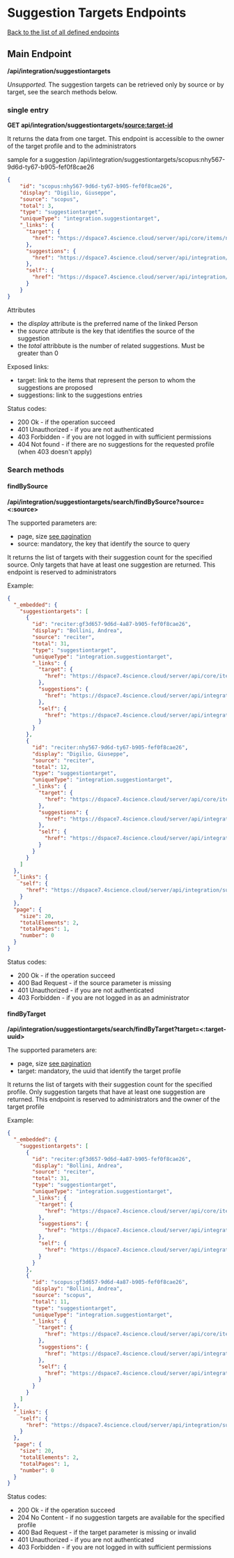 # Suggestion Targets Endpoints
[Back to the list of all defined endpoints](endpoints.md)

## Main Endpoint
**/api/integration/suggestiontargets**   

_Unsupported._ The suggestion targets can be retrieved only by source or by target, see the search methods below. 

### single entry
**GET api/integration/suggestiontargets/<source:target-id>**

It returns the data from one target. This endpoint is accessible to the owner of the target profile and to the administrators

sample for a suggestion /api/integration/suggestiontargets/scopus:nhy567-9d6d-ty67-b905-fef0f8cae26
```json
{
    "id": "scopus:nhy567-9d6d-ty67-b905-fef0f8cae26",
    "display": "Digilio, Giuseppe",
    "source": "scopus",
    "total": 3,
    "type": "suggestiontarget",
    "uniqueType": "integration.suggestiontarget",
    "_links": {
      "target": {
        "href": "https://dspace7.4science.cloud/server/api/core/items/nhy567-9d6d-ty67-b905-fef0f8cae26"
      },
      "suggestions": {
        "href": "https://dspace7.4science.cloud/server/api/integration/suggestions/search/findByTargetAndSource?target=nhy567-9d6d-ty67-b905-fef0f8cae26"
      },
      "self": {
        "href": "https://dspace7.4science.cloud/server/api/integration/suggestiontargets/scopus:nhy567-9d6d-ty67-b905-fef0f8cae26"
      }
    }
}
```

Attributes
* the *display* attribute is the preferred name of the linked Person
* the *source* attribute is the key that identifies the source of the suggestion
* the *total* attribbute is the number of related suggestions. Must be greater than 0

Exposed links:
* target: link to the items that represent the person to whom the suggestions are proposed
* suggestions: link to the suggestions entries

Status codes:
* 200 Ok - if the operation succeed
* 401 Unauthorized - if you are not authenticated
* 403 Forbidden - if you are not logged in with sufficient permissions
* 404 Not found - if there are no suggestions for the requested profile (when 403 doesn't apply) 


### Search methods
#### findBySource
**/api/integration/suggestiontargets/search/findBySource?source=<:source>**

The supported parameters are:
* page, size [see pagination](README.md#Pagination)
* source: mandatory, the key that identify the source to query

It returns the list of targets with their suggestion count for the specified source. Only targets that have at least one suggestion are returned. This endpoint is reserved to administrators

Example:
```json
{
  "_embedded": {
    "suggestiontargets": [
      {
        "id": "reciter:gf3d657-9d6d-4a87-b905-fef0f8cae26",
        "display": "Bollini, Andrea",
        "source": "reciter",
        "total": 31,
        "type": "suggestiontarget",
        "uniqueType": "integration.suggestiontarget",
        "_links": {
          "target": {
            "href": "https://dspace7.4science.cloud/server/api/core/items/gf3d657-9d6d-4a87-b905-fef0f8cae26"
          },
          "suggestions": {
            "href": "https://dspace7.4science.cloud/server/api/integration/suggestions/search/findByTargetAndSource?target=gf3d657-9d6d-4a87-b905-fef0f8cae26c&source=reciter"
          },
          "self": {
            "href": "https://dspace7.4science.cloud/server/api/integration/suggestiontargets/reciter:gf3d657-9d6d-4a87-b905-fef0f8cae26"
          }
        }
      },
      {
        "id": "reciter:nhy567-9d6d-ty67-b905-fef0f8cae26",
        "display": "Digilio, Giuseppe",
        "source": "reciter",
        "total": 12,
        "type": "suggestiontarget",
        "uniqueType": "integration.suggestiontarget",
        "_links": {
          "target": {
            "href": "https://dspace7.4science.cloud/server/api/core/items/nhy567-9d6d-ty67-b905-fef0f8cae26"
          },
          "suggestions": {
            "href": "https://dspace7.4science.cloud/server/api/integration/suggestions/search/findByTargetAndSource?target=nhy567-9d6d-ty67-b905-fef0f8cae26&source=reciter"
          },
          "self": {
            "href": "https://dspace7.4science.cloud/server/api/integration/suggestiontargets/reciter:nhy567-9d6d-ty67-b905-fef0f8cae26"
          }
        }
      }
    ]
  },
  "_links": {
    "self": {
      "href": "https://dspace7.4science.cloud/server/api/integration/suggestiontargets/search/findBySource?source=reciter"
    }
  },
  "page": {
    "size": 20,
    "totalElements": 2,
    "totalPages": 1,
    "number": 0
  }
}
```

Status codes:
* 200 Ok - if the operation succeed
* 400 Bad Request - if the source parameter is missing
* 401 Unauthorized - if you are not authenticated
* 403 Forbidden - if you are not logged in as an administrator

#### findByTarget
**/api/integration/suggestiontargets/search/findByTarget?target=<:target-uuid>**

The supported parameters are:
* page, size [see pagination](README.md#Pagination)
* target: mandatory, the uuid that identify the target profile

It returns the list of targets with their suggestion count for the specified profile. Only suggestion targets that have at least one suggestion are returned. This endpoint is reserved to administrators and the owner of the target profile

Example:
```json
{
  "_embedded": {
    "suggestiontargets": [
      {
        "id": "reciter:gf3d657-9d6d-4a87-b905-fef0f8cae26",
        "display": "Bollini, Andrea",
        "source": "reciter",
        "total": 31,
        "type": "suggestiontarget",
        "uniqueType": "integration.suggestiontarget",
        "_links": {
          "target": {
            "href": "https://dspace7.4science.cloud/server/api/core/items/gf3d657-9d6d-4a87-b905-fef0f8cae26"
          },
          "suggestions": {
            "href": "https://dspace7.4science.cloud/server/api/integration/suggestions/search/findByTargetAndSource?target=gf3d657-9d6d-4a87-b905-fef0f8cae26c&source=reciter"
          },
          "self": {
            "href": "https://dspace7.4science.cloud/server/api/integration/suggestiontargets/reciter:gf3d657-9d6d-4a87-b905-fef0f8cae26"
          }
        }
      },
      {
        "id": "scopus:gf3d657-9d6d-4a87-b905-fef0f8cae26",
        "display": "Bollini, Andrea",
        "source": "scopus",
        "total": 11,
        "type": "suggestiontarget",
        "uniqueType": "integration.suggestiontarget",
        "_links": {
          "target": {
            "href": "https://dspace7.4science.cloud/server/api/core/items/gf3d657-9d6d-4a87-b905-fef0f8cae26"
          },
          "suggestions": {
            "href": "https://dspace7.4science.cloud/server/api/integration/suggestions/search/findByTargetAndSource?target=gf3d657-9d6d-4a87-b905-fef0f8cae26&source=scopus"
          },
          "self": {
            "href": "https://dspace7.4science.cloud/server/api/integration/suggestiontargets/scopus:gf3d657-9d6d-4a87-b905-fef0f8cae26"
          }
        }
      }
    ]
  },
  "_links": {
    "self": {
      "href": "https://dspace7.4science.cloud/server/api/integration/suggestiontargets/search/findByTarget?target=gf3d657-9d6d-4a87-b905-fef0f8cae26"
    }
  },
  "page": {
    "size": 20,
    "totalElements": 2,
    "totalPages": 1,
    "number": 0
  }
}
```

Status codes:
* 200 Ok - if the operation succeed
* 204 No Content - if no suggestion targets are available for the specified profile
* 400 Bad Request - if the target parameter is missing or invalid
* 401 Unauthorized - if you are not authenticated
* 403 Forbidden - if you are not logged in with sufficient permissions
